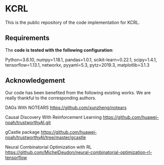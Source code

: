 # KCRL
This is the public repository of the code implementation for KCRL. 
## Requirements
The **code is tested with the following configuration**:

Python=3.6.10, numpy=1.18.1, pandas=1.0.1, scikit-learn=0.22.1, scipy=1.4.1, tensorflow=1.13.1, networkx, pyyaml=5.3, pytz=2019.3, matplotlib=3.1.3
## Acknowledgement
Our code has been benefited from the following existing works. We are really thankful to the corresponding authors.

DAGs With NOTEARS https://github.com/xunzheng/notears

Causal Discovery With Reinforcement Learning https://github.com/huawei-noah/trustworthyAI.git

gCastle package https://github.com/huawei-noah/trustworthyAI/tree/master/gcastle

Neural Combinatorial Optimization with RL https://github.com/MichelDeudon/neural-combinatorial-optimization-rl-tensorflow


